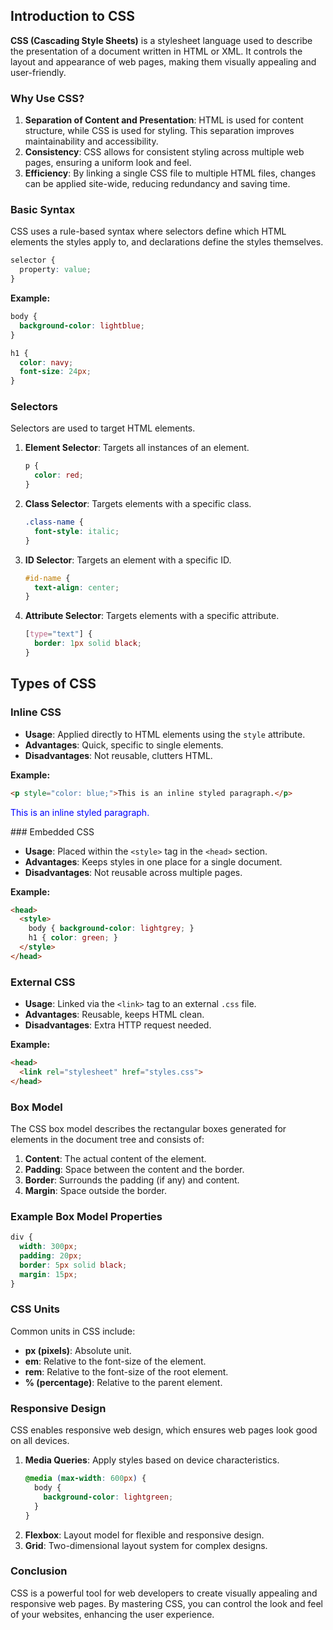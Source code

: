 ## Introduction to CSS

**CSS (Cascading Style Sheets)** is a stylesheet language used to describe the presentation of a document written in HTML or XML. It controls the layout and appearance of web pages, making them visually appealing and user-friendly.

### Why Use CSS?

1. **Separation of Content and Presentation**: HTML is used for content structure, while CSS is used for styling. This separation improves maintainability and accessibility.
2. **Consistency**: CSS allows for consistent styling across multiple web pages, ensuring a uniform look and feel.
3. **Efficiency**: By linking a single CSS file to multiple HTML files, changes can be applied site-wide, reducing redundancy and saving time.

### Basic Syntax

CSS uses a rule-based syntax where selectors define which HTML elements the styles apply to, and declarations define the styles themselves.

```css
selector {
  property: value;
}
```

**Example:**

```css
body {
  background-color: lightblue;
}

h1 {
  color: navy;
  font-size: 24px;
}
```

### Selectors

Selectors are used to target HTML elements.

1. **Element Selector**: Targets all instances of an element.
   ```css
   p {
     color: red;
   }
   ```
2. **Class Selector**: Targets elements with a specific class.
   ```css
   .class-name {
     font-style: italic;
   }
   ```
3. **ID Selector**: Targets an element with a specific ID.
   ```css
   #id-name {
     text-align: center;
   }
   ```
4. **Attribute Selector**: Targets elements with a specific attribute.
   ```css
   [type="text"] {
     border: 1px solid black;
   }
   ```


## Types of CSS

### Inline CSS

- **Usage**: Applied directly to HTML elements using the `style` attribute.
- **Advantages**: Quick, specific to single elements.
- **Disadvantages**: Not reusable, clutters HTML.

**Example:**
```html
<p style="color: blue;">This is an inline styled paragraph.</p>
```
<p style="color: blue;">This is an inline styled paragraph.</p>
### Embedded CSS
	
- **Usage**: Placed within the `<style>` tag in the `<head>` section.
- **Advantages**: Keeps styles in one place for a single document.
- **Disadvantages**: Not reusable across multiple pages.

**Example:**
```html
<head>
  <style>
    body { background-color: lightgrey; }
    h1 { color: green; }
  </style>
</head>
```

### External CSS

- **Usage**: Linked via the `<link>` tag to an external `.css` file.
- **Advantages**: Reusable, keeps HTML clean.
- **Disadvantages**: Extra HTTP request needed.

**Example:**
```html
<head>
  <link rel="stylesheet" href="styles.css">
</head>
```

### Box Model

The CSS box model describes the rectangular boxes generated for elements in the document tree and consists of:

1. **Content**: The actual content of the element.
2. **Padding**: Space between the content and the border.
3. **Border**: Surrounds the padding (if any) and content.
4. **Margin**: Space outside the border.

### Example Box Model Properties

```css
div {
  width: 300px;
  padding: 20px;
  border: 5px solid black;
  margin: 15px;
}
```

### CSS Units

Common units in CSS include:

- **px (pixels)**: Absolute unit.
- **em**: Relative to the font-size of the element.
- **rem**: Relative to the font-size of the root element.
- **% (percentage)**: Relative to the parent element.

### Responsive Design

CSS enables responsive web design, which ensures web pages look good on all devices.

1. **Media Queries**: Apply styles based on device characteristics.
   ```css
   @media (max-width: 600px) {
     body {
       background-color: lightgreen;
     }
   }
   ```
2. **Flexbox**: Layout model for flexible and responsive design.
3. **Grid**: Two-dimensional layout system for complex designs.

### Conclusion

CSS is a powerful tool for web developers to create visually appealing and responsive web pages. By mastering CSS, you can control the look and feel of your websites, enhancing the user experience.
